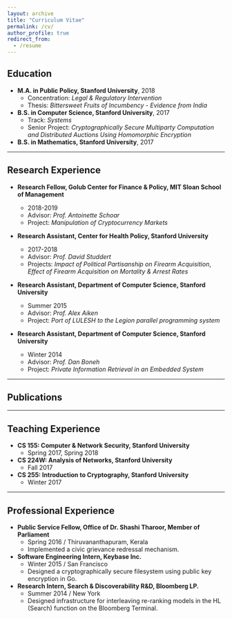 ```yaml
---
layout: archive
title: "Curriculum Vitae"
permalink: /cv/
author_profile: true
redirect_from:
  - /resume
---
```


Education
---------

* **M.A. in Public Policy, Stanford University**, 2018  
	* Concentration: _Legal & Regulatory Intervention_  
	* Thesis: _Bittersweet Fruits of Incumbency - Evidence from India_  
* **B.S. in Computer Science, Stanford University**, 2017  
	* Track: _Systems_  
	* Senior Project: _Cryptographically Secure Multiparty Computation and Distributed Auctions Using Homomorphic Encryption_  
* **B.S. in Mathematics, Stanford University**, 2017  

- - -

Research Experience
-------------------

* **Research Fellow, Golub Center for Finance & Policy, MIT Sloan School of Management**  
	* 2018-2019
	* Advisor: _Prof. Antoinette Schoar_  
	* Project: _Manipulation of Cryptocurrency Markets_  
	
* **Research Assistant, Center for Health Policy, Stanford University**  
	* 2017-2018
	* Advisor: _Prof. David Studdert_  
	* Projects: _Impact of Political Partisanship on Firearm Acquisition_, _Effect of Firearm Acquisition on Mortality & Arrest Rates_  
	
* **Research Assistant, Department of Computer Science, Stanford University**  
	* Summer 2015  
	* Advisor: _Prof. Alex Aiken_  
	* Project: _Port of LULESH to the Legion parallel programming system_  

* **Research Assistant, Department of Computer Science, Stanford University**  
	* Winter 2014
	* Advisor: _Prof. Dan Boneh_  
	* Project: _Private Information Retrieval in an Embedded System_  

- - -

Publications
------------



- - -

Teaching Experience
-------------------

* **CS 155: Computer & Network Security, Stanford University**
	* Spring 2017, Spring 2018  
* **CS 224W: Analysis of Networks, Stanford University**
	* Fall 2017  
* **CS 255: Introduction to Cryptography, Stanford University**
	* Winter 2017  

- - -

Professional Experience
-----------------------

* **Public Service Fellow, Office of Dr. Shashi Tharoor, Member of Parliament**  
	* Spring 2016 / Thiruvananthapuram, Kerala  
	* Implemented a civic grievance redressal mechanism.  
* **Software Engineering Intern, Keybase Inc.**  
	* Winter 2015 / San Francisco  
	* Designed a cryptographically secure filesystem using public key encryption in Go.  
* **Research Intern, Search & Discoverability R&D, Bloomberg LP.**  
	* Summer 2014 / New York  
	* Designed infrastructure for interleaving re-ranking models in the HL (Search) function on the Bloomberg Terminal.  
